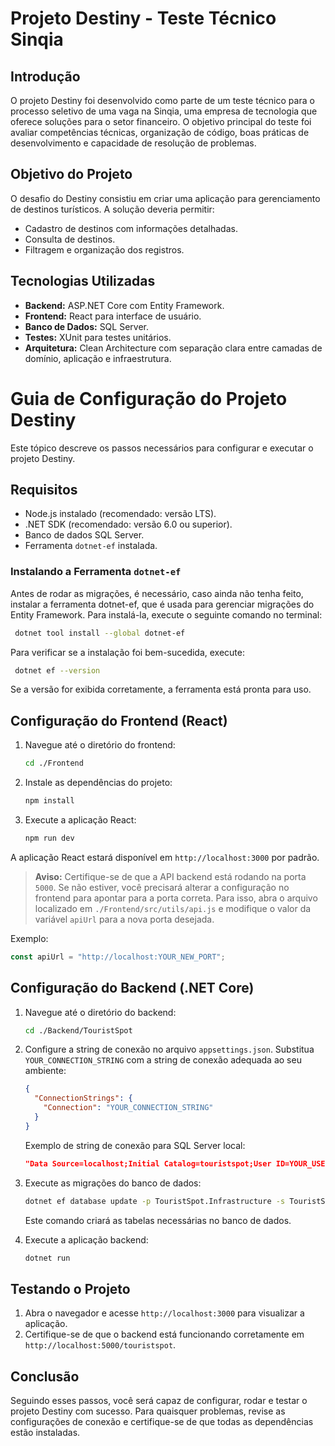 # Projeto Destiny - Teste Técnico Sinqia

## Introdução
O projeto Destiny foi desenvolvido como parte de um teste técnico para o processo seletivo de uma vaga na Sinqia, uma empresa de tecnologia que oferece soluções para o setor financeiro. O objetivo principal do teste foi avaliar competências técnicas, organização de código, boas práticas de desenvolvimento e capacidade de resolução de problemas.

## Objetivo do Projeto
O desafio do Destiny consistiu em criar uma aplicação para gerenciamento de destinos turísticos. A solução deveria permitir:

- Cadastro de destinos com informações detalhadas.
- Consulta de destinos.
- Filtragem e organização dos registros.

## Tecnologias Utilizadas
- **Backend:** ASP\.NET Core com Entity Framework.
- **Frontend:** React para interface de usuário.
- **Banco de Dados:** SQL Server.
- **Testes:** XUnit para testes unitários.
- **Arquitetura:** Clean Architecture com separação clara entre camadas de domínio, aplicação e infraestrutura.

# Guia de Configuração do Projeto Destiny

Este tópico descreve os passos necessários para configurar e executar o projeto Destiny.

## Requisitos

- Node.js instalado (recomendado: versão LTS).
- .NET SDK (recomendado: versão 6.0 ou superior).
- Banco de dados SQL Server.
- Ferramenta `dotnet-ef` instalada.

### Instalando a Ferramenta `dotnet-ef`
Antes de rodar as migrações, é necessário, caso ainda não tenha feito, instalar a ferramenta dotnet-ef, que é usada para gerenciar migrações do Entity Framework. Para instalá-la, execute o seguinte comando no terminal:

```bash
 dotnet tool install --global dotnet-ef
```

Para verificar se a instalação foi bem-sucedida, execute:

```bash
 dotnet ef --version
```

Se a versão for exibida corretamente, a ferramenta está pronta para uso.

## Configuração do Frontend (React)

1. Navegue até o diretório do frontend:
   ```bash
   cd ./Frontend
   ```

2. Instale as dependências do projeto:
   ```bash
   npm install
   ```

3. Execute a aplicação React:
   ```bash
   npm run dev
   ```

A aplicação React estará disponível em `http://localhost:3000` por padrão.

> **Aviso:** Certifique-se de que a API backend está rodando na porta `5000`. Se não estiver, você precisará alterar a configuração no frontend para apontar para a porta correta. Para isso, abra o arquivo localizado em `./Frontend/src/utils/api.js` e modifique o valor da variável `apiUrl` para a nova porta desejada.

Exemplo:
```javascript
const apiUrl = "http://localhost:YOUR_NEW_PORT";
```

## Configuração do Backend (.NET Core)

1. Navegue até o diretório do backend:
   ```bash
   cd ./Backend/TouristSpot
   ```

2. Configure a string de conexão no arquivo `appsettings.json`. Substitua `YOUR_CONNECTION_STRING` com a string de conexão adequada ao seu ambiente:

   ```json
   {
     "ConnectionStrings": {
       "Connection": "YOUR_CONNECTION_STRING"
     }
   }
   ```

   Exemplo de string de conexão para SQL Server local:

   ```json
   "Data Source=localhost;Initial Catalog=touristspot;User ID=YOUR_USER;Password=YOUR_PASSWORD;Trusted_Connection=True; Encrypt=True; TrustServerCertificate=True;"
   ```

3. Execute as migrações do banco de dados:
   ```bash
   dotnet ef database update -p TouristSpot.Infrastructure -s TouristSpot.Api
   ```

   Este comando criará as tabelas necessárias no banco de dados.

4. Execute a aplicação backend:
   ```bash
   dotnet run
   ```

## Testando o Projeto

1. Abra o navegador e acesse `http://localhost:3000` para visualizar a aplicação.
2. Certifique-se de que o backend está funcionando corretamente em `http://localhost:5000/touristspot`.
 
## Conclusão
Seguindo esses passos, você será capaz de configurar, rodar e testar o projeto Destiny com sucesso. Para quaisquer problemas, revise as configurações de conexão e certifique-se de que todas as dependências estão instaladas.













